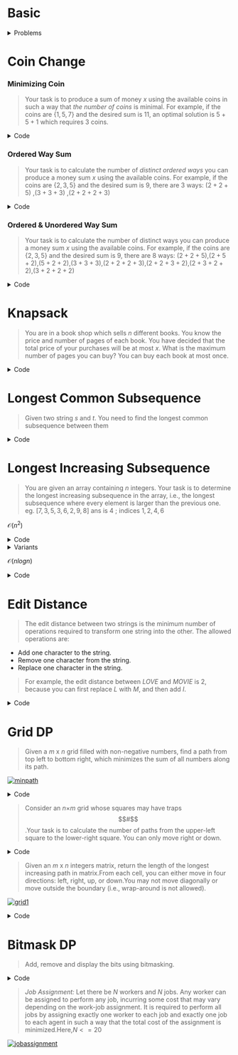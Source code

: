 # Basic

<details>
<summary>Problems</summary>
  
<ul>
  <details>
  <summary>Filling Shapes</summary>
  <ul>
       You have a given integer $n$. Find the number of ways to fill all $3×n$ tiles with the shape described in the picture below. Upon filling, no empty spaces are allowed.          Shapes cannot overlap.
       <a href="https://ibb.co/SVNqwJp"><img src="https://i.ibb.co/ZcdyzNC/b83f3a7f74be29b2f62f8e51f6126ffd20d9757c.png" alt="b83f3a7f74be29b2f62f8e51f6126ffd20d9757c" border="0"></a>
    
    
>Here, the tiles dimentions can be $1×2$ or $2×1$. If we put two tiles of different type only then $3$ row can fully filled with the shaped tiles with $2$ column.So there is no gaps between them. So, our $f[i]$ is dependent upon $f[i-2]$ value, hence dp is used.
    
> State: $f[i] =$ no of ways to fill $ith$ row ,
    
> Base case: $f[0]=1$ (as if row is $0$ there is always a way), 
    $f[1]=0$.
    
> Recurrence: $$   f[n] = 2* f[n-2]  $$
    
```c++
int n;cin>>n;
int f[n+1];
f[0]=1;
f[1]=0;
for(int i=2;i<=n;++i)
{
    f[i]=2*f[i-2];
}
cout<<f[n]<<endl;
```   

</ul>
</details>

<ul>
<details>
<summary>Frog Jump</summary>
<ul>
     There are $N$ stones, numbered $1,2,…,N$. For each $i$ $(1≤i≤N)$, the height of Stone $i$ is $h_i$ .There is a frog who is initially on Stone $1$. He will repeat the following action some number of times to reach Stone $N$:
  
- If the frog is currently on Stone $i$, jump to one of the following: Stone $i+1,i+2,…,i+K$. Here, a cost of $|h_i-h_j|$ is incurred, where $j$ is the stone to land on.

Find the minimum possible total cost incurred before the frog reaches Stone $N$.

Note: similar problem: [ Bouncing Ball](https://codeforces.com/contest/1415/submission/131650801) 
    
```c++
int n,k;cin>>n>>k;
vector<ll>a(n),dp(n,inf);
for(int i=0;i<n;++i)cin>>a[i];
dp[0]=0;
for(int i=0;i<n;++i)
{
  for(int j=i+1;j<=i+k;++j)
  {
    if(j<n) dp[j]=min(dp[j],dp[i]+abs(a[i]-a[j]));
  }
}
cout<<dp[n-1]<<endl;
```   

</ul>
</details>
    

  <ul>
<details>
  <summary>Jump Games</summary>
<ul>
     You are given an integer array $nums$. You are initially positioned at the array's $1$st index, and each element in the array represents your maximum jump length at that position.Return true if you can reach the last index, or false otherwise.Also count the minimum jumps.
  
```
Input: nums = [2,3,1,1,4]
Output: true
Explanation: Jump 1 step from index 0 to 1, then 3 steps to the last index.
```
  
```c++
class Solution {
public:
    bool canJump(vector<int>& nums) {
        int n=nums.size();
        if(n<=1){
            return true;
        }
        pair<int,int>interval{0,0}; //here interval{min_distance,max_distance}
        int jumps=0;
        while(true){
            jumps++;
            int can_reach=-1;
            for(int i=interval.first;i<=interval.second;++i){
                can_reach=max(can_reach,i+nums[i]);            
            }
            
            if(can_reach>=n-1){
                cout<<jumps<<endl;
                return true;
            }
            
            interval={interval.second+1,can_reach};
            if(interval.first>interval.second){ //means the jumps can never be enough
                cout<<jumps<<endl;
                return false;
            }
        }
        assert(false); //I don't know why I use it but fear to delete it😂
    }
};
```   

</ul>
</details>  
  
<ul>
<details>
<summary>Vacation </summary>
<ul>
     The vacation consists of $N$ days. For each $i$ $(1≤i≤N)$, Taro will choose one of the following activities and do it on the $i-th$ day:

- A: Swim in the sea. Gain $a_i$ points of happiness.
- B: Catch bugs in the mountains. Gain $b_i$ points of happiness.
- C: Do homework at home. Gain $c_i$ points of happiness.

As Taro gets bored easily, he cannot do the same activities for two or more consecutive days.

Find the maximum possible total points of happiness that Taro gains.
  
Note: similar problem: [ Pokémon Army (easy version)](https://codeforces.com/contest/1420/submission/131606583) , [ Best Time to Buy and Sell Stock II](https://leetcode.com/submissions/detail/569909708/), [ Basketball Exercise](https://codeforces.com/contest/1195/submission/131671341)
    
```c++
int n;cin>>n;
vector<int> a(n),b(n),c(n);
for(int i=0;i<n;++i)cin>>a[i]>>b[i]>>c[i];
vector<int> dp(3);
for(int i=0;i<n;++i){
    vector<int> temp(3);
    temp[0]=a[i]+ max(dp[1],dp[2]);
    temp[1]=b[i]+ max(dp[0],dp[2]);
    temp[2]=c[i]+ max(dp[0],dp[1]);
    dp=temp;
}
cout<<*max_element(dp.begin(), dp.end())<<'\n';
```   

</ul>
</details>
      
  <ul>
<details>
  <summary>Broken keyboard </summary>
<ul>
     Recently, Norge found a string $s=s_1s_2…s_n$ consisting of $n$ lowercase Latin letters. As an exercise to improve his typing speed, he decided to type all substrings of the string $s$.Norge realized that his keyboard was broken, namely, he could use only $k$ Latin letters $c_1,c_2,…,c_k$ out of $26$.
    
  > state: $dp[i]$ = num of substrings ending at index $i$
  
```c++
int n,m;cin>>n>>m;
string s;cin>>s;
vector<int> can(26);
while(m--){
    char ch;cin>>ch;
    can[ch-'a']=1;
}
int sum=0;
vector<int> dp(n+1);
for(int i=0;i<n;++i){
    if(can[s[i]-'a']){
        dp[i+1]=dp[i]+1;
    }
    sum+=dp[i+1];
}
cout<<sum<<endl;
```   

</ul>
</details>
  
  
  <ul>
<details>
  <summary>Boredom </summary>
<ul>
     Given a sequence $a$ consisting of $n$ integers. The player can make several steps. In a single step he can choose an element of the sequence (let's denote it $a_k$) and delete it, at that all elements equal to $a_k + 1$ and $a_k - 1$ also must be deleted from the sequence. That step brings $a_k$ points to the player.
  
  Similar problem:[House Robber](https://leetcode.com/submissions/detail/572701091/),[House Robber 2](https://leetcode.com/problems/house-robber-ii/submissions/)
  
  > State: $dp[i] = $ maximum points gained by the total frequency of $i$ th element
  
  > Recurrence :  $$ dp[i]=max(dp[i+1],dp[i]+dp[i+2]); $$
  
```c++
int n,x,ma=0;cin>>n;
map<int,int>dp;
for(int i=0;i<n;++i){
    cin>>x;
    dp[x]+=x;
    ma=max(ma,x);
}
for(int i=ma+2;i>=1;--i){
    dp[i]=max(dp[i+1],dp[i]+dp[i+2]);
}
cout<<dp[1]<<endl;

```   

</ul>
</details>
   
</ul>
</details>


# Coin Change

### Minimizing Coin

>Your task is to produce a sum of money $x$ using the available coins in such a way that _the number of coins_ is minimal.
>For example, if the coins are {$1,5,7$} and the desired sum is $11$, an optimal solution is $5+5+1$ which requires $3$ coins.

<details>
<summary>Code</summary>
<ul>
  
```c++
int n,sum;cin>>n>>sum;
vector<int> vec(n);
for(int &i:vec)cin>>i;
vector<int> dp(sum+1,1e9);
dp[0]=0;
for(int i=1;i<=sum;++i){
    for(int j:vec){
        if(i-j>=0){
            dp[i]=min(dp[i],1+dp[i-j]);
        }
    }
}
cout<<(dp[sum]==1e9?-1:dp[sum])<<'\n';
```
</ul>
</details>
  
### Ordered Way Sum

>Your task is to calculate the number of _distinct ordered ways_ you can produce a money sum $x$ using the available coins.
>For example, if the coins are {$2,3,5$} and the desired sum is $9$, there are $3$ ways: ($2+2+5$) ,($3+3+3$) ,($2+2+2+3$)

<details>
<summary>Code</summary>
<ul>
  
```c++
int n,sum;cin>>n>>sum;
vector<int> vec(n);
for(int &i:vec)cin>>i;
vector<int> dp(sum+1);
dp[0]=1;
for(auto j:vec){
    for(int i=1;i<=sum;++i){
        if(i-j>=0)dp[i]=(dp[i]+dp[i-j])%mod;
    }
}
cout<<dp[sum]<<'\n';  
```
  
```c++
/*
  dp[i,x]=valid ways to make sum x using vec[0],vec[1],vec[2],...,vec[i]
  Base case:  dp[i][0]=1; 0 <= i < n
  Recurrence: dp[i][x]=dp[i-1][x] + dp[i][x-vec[i]]
*/
int n,sum;cin>>n>>sum;
vector<int> vec(n+1);
for(int i=1;i<=n;++i)cin>>vec[i];
vector<vector<int>> dp(n+1,vector<int>(sum+1));
for(int i=1;i<=n;++i)dp[i][0]=1;
for(int i=1;i<=n;++i){
    for(int x=1;x<=sum;++x){
        dp[i][x]= dp[i-1][x] + (x-vec[i]>=0? dp[i][x-vec[i]] : 0);
        dp[i][x]%=mod;
    }
}
cout<<dp[n][sum]<<'\n';
```  
</ul>
</details>

### Ordered & Unordered Way Sum

>Your task is to calculate the number of distinct ways you can produce a money sum $x$ using the available coins.
>For example, if the coins are {$2,3,5$} and the desired sum is $9$, there are $8$ ways:
>($2+2+5$),($2+5+2$),($5+2+2$),($3+3+3$),($2+2+2+3$),($2+2+3+2$),($2+3+2+2$),($3+2+2+2$)

<details>
<summary>Code</summary>
<ul>
  
```c++
int n,sum;cin>>n>>sum;
vector<int> vec(n);
for(int &i:vec)cin>>i;
vector<int> dp(sum+1);
dp[0]=1;
for(int i=1;i<=sum;++i){
    for(auto j:vec){       
        if(i-j>=0)dp[i]=(dp[i]+dp[i-j])%mod;
    }
}
cout<<dp[sum]<<'\n'; 
```
</ul>
</details>
  
# Knapsack
> You are in a book shop which sells $n$ different books. You know the price and number of pages of each book.
> You have decided that the total price of your purchases will be at most $x$. What is the maximum number of pages you can buy? You can buy each book at most once.

<details>
<summary>Code</summary>
<ul>
  
```c++
int n,tot;cin>>n>>tot;
for(int i=1;i<=n;++i)cin>>cost[i];
for(int i=1;i<=n;++i)cin>>pg[i];

for(int i=1;i<=n;++i)
{
  for(int j=1;j<=tot;++j)
  {
    dp[i][j]=max(dp[i-1][j],(j-cost[i]>=0)?pg[i]+dp[i-1][j-cost[i]]:0);
  }
}
cout<<dp[n][tot]<<endl;
```
</ul>
</details>
  
# Longest Common Subsequence
> Given two string $s$ and $t$. You need to find the longest common subsequence between them
<details>
<summary>Code</summary>
<ul>
  
```c++

int LCS[N][N];
void lcs_len(string s,string t,int n,int m){
    for(int i=1;i<=n;++i){
        for(int j=1;j<=m;++j){
            if(s[i-1]==t[j-1]){
                LCS[i][j]=LCS[i-1][j-1]+1;
            }else{
                LCS[i][j]=max(LCS[i-1][j],LCS[i][j-1]);
            }
        }
    }
}
set<string> print_all(string s,string t,int n,int m){
    set<string> st;
    if(n==0 or m==0){
        st.insert("");
        return st;
    }
    if(s[n-1] == t[m-1]){
        set<string> temp= print_all(s,t,n-1,m-1);
        for(string str:temp) st.insert(str+s[n-1]);
    }else{
        if(LCS[n-1][m]>=LCS[n][m-1]){
            st=print_all(s,t,n-1,m);
        }
        if(LCS[n][m-1]>=LCS[n-1][m]){
            set<string> temp=print_all(s,t,n,m-1);
            st.insert(temp.begin(), temp.end());
        }
    }
    return st;
}
string lcs_str(string s,string t,int n,int m){
    if(n==0 or m==0) return string("");
    if(s[n-1]==t[m-1]) return lcs_str(s,t,n-1,m-1) + s[n-1];
    if(LCS[n-1][m]>LCS[n][m-1]) return lcs_str(s,t,n-1,m);
    return lcs_str(s,t,n,m-1);
}
string s,t;cin>>s>>t;
int n=s.size(),m=t.size();
lcs_len(s,t,n,m);
cout<<lcs_str(s,t,n,m)<<endl;
```
</ul>
</details>
  
# Longest Increasing Subsequence
  
  > You are given an array containing $n$ integers. Your task is to determine the longest increasing subsequence in the array, i.e., the longest subsequence where every element is larger than the previous one. eg. $[7, 3, 5, 3, 6, 2, 9, 8]$  ans is $4$ ; indices ${1,2,4,6}$
  
 $\mathcal{O}(n^2)$
<details>
<summary>Code</summary>
<ul>
  
```c++
int n;cin>>n;
vector<int> v(n);
for(int i=0;i<n;++i){
    cin>>v[i];
}
vector<int> dp(n,1);
for(int i=0;i<n;++i){
    for(int j=0;j<i;++j){
        if(v[j]<v[i]) dp[i] = max(dp[i], dp[j]+1);
    }
}
int ans=INT_MIN;
for(auto i:dp)ans=max(ans,i);
cout<<ans<<'\n';
```
</ul>
</details>

<details>
<summary>Variants</summary>
<ul>
<details>
<summary>Orac and Models </summary>
<ul>
Given an array of $n$ elements. Here we need to find the longest increasing subsequence for the indices which were divisible by each other. $i$ and $j$ index must be divisible 

$[1,4,2 ,3, 6, 4, 9]$
Here the indices ${1,3,6}$ has increasing subsequence hence ans is $3$

<details>
<summary>code</summary>
<ul>
                                    
```c++

const int N=1e5+10;

vector<int> divi[N],dp(N),v(N);

for(int i=1;i<N;++i){
  for(int j=i*2;j<N;j+=i){
      divi[i].push_back(j);
  }
}
int main(){
  int n;cin>>n;
  for(int i=1;i<=n;++i){
    cin>>v[i];
  }
  for(int i=1;i<=n;++i) dp[i]=1;// there is always length 1 subsequences exists 
  for(int i=1;i<=n;++i){
    for(auto j:divi[i]){
        if(v[i]<v[j]) dp[j]=max(dp[j],dp[i]+1);
    }
  }
  cout<<*max_element(dp.begin()+1, dp.begin()+n+1)<<endl;
}
                                                       
                                                       
```
                                                                                           
                                                                                           
</ul>
</details>
  
</ul>
</details>

</ul>
</details>

</ul>
</details>


 $\mathcal{O}(nlogn)$
<details>
<summary>Code</summary>
<ul>
  
```c++
int n;cin>>n;
vector<int> v(n);
for(int i=0;i<n;++i){
    cin>>v[i];
}
auto LIS=[&](vector<int> v)->int{
    multiset<int> st;
    for(auto i:v){
        st.insert(i);
        auto it=st.upper_bound(i);
        if(it!=st.end()) st.erase(it);
    }
    return (int)st.size();
};
//Strictly longest increasing subsequence
auto Strictly_LIS=[&](vector<int> v)->int{
    multiset<int> st;
    for(auto i:v){
        st.insert(i);
        auto it=st.lower_bound(i);
        it++;
        if(it!=st.end()) st.erase(it);
    }
    return (int)st.size();
};

cout<<Strictly_LIS(v)<<'\n';
```
</ul>
</details>

# Edit Distance
>The edit distance between two strings is the minimum number of operations required to transform one string into the other.
>The allowed operations are:
- Add one character to the string.
- Remove one character from the string.
- Replace one character in the string.
>For example, the edit distance between $LOVE$ and $MOVIE$ is $2$, because you can first replace $L$ with $M$, and then add $I$.
<details>
<summary>Code</summary>
<ul>
  
```c++
string s,t;cin>>s>>t;
int n=s.size(),m=t.size();
vector<vector<int>>dp(n+1,vector<int>(m+1,1e9));
dp[0][0]=0;
for(int i=0;i<=n;++i)
{
  for(int j=0;j<=m;++j)
  {
    if(i)  dp[i][j]=min(dp[i][j],dp[i-1][j]+1);
  
    if(j)  dp[i][j]=min(dp[i][j],dp[i][j-1]+1);
  
    if(i and j)   dp[i][j]=min(dp[i][j],dp[i-1][j-1]+(s[i-1]!=t[j-1]));
  }
}
cout<<dp[n][m]<<endl;
```
</ul>
</details>

# Grid DP
> Given a $m$ x $n$ grid filled with non-negative numbers, find a path from top left to bottom right, which minimizes the sum of all numbers along its path.
  
<a href="https://imgbb.com/"><img src="https://i.ibb.co/kHZXqcz/minpath.jpg" alt="minpath" border="0"></a>
<details>
<summary>Code</summary>
<ul>
  
```c++
int minPathSum(vector<vector<int>>& grid) {
    const int inf=1e9;
    int H=grid.size();
    int W=grid[0].size();
    vector<vector<int>>dp(H,vector<int>(W));
    for(int i=0;i<H;++i){
        for(int j=0;j<W;++j){
            if(i==0 and j==0){
                dp[i][j]=grid[i][j];
                continue;
            }
            dp[i][j] = grid[i][j] + min((i==0? inf:dp[i-1][j]) ,(j==0? inf:dp[i][j-1]) );
        }
    }
    return dp[H-1][W-1];
}
```
</ul>
</details>

> Consider an $n$×$m$ grid whose squares may have traps $$#$$.Your task is to calculate the number of paths from the upper-left square to the lower-right square. You can only move right or down.
<details>
<summary>Code</summary>
<ul>
  
```c++
int n,m;cin>>n>>m;
vector<vector<int>> dp(n,vector<int>(m));
vector<string> a(n);
for(int i=0;i<n;++i){
    cin>>a[i];
}
if(a[0][0]=='#')return cout<<0<<endl,0;
dp[0][0]=1;
for(int i=0;i<n;++i){
    for(int j=0;j<m;++j){
        if(a[i][j]=='.'){
            if(i>0 and a[i-1][j]=='.'){
                dp[i][j]+=dp[i-1][j];
            }
            if(j>0 and a[i][j-1]=='.'){
                dp[i][j]+=dp[i][j-1];
            }
            dp[i][j]%=mod;
        }
    }
}
cout<<dp[n-1][m-1]<<endl;
```
</ul>
</details>
  
> Given an $m$ x $n$ integers matrix, return the length of the longest increasing path in matrix.From each cell, you can either move in four directions: left, right, up, or down.You may not move diagonally or move outside the boundary (i.e., wrap-around is not allowed).
  
  <a href="https://imgbb.com/"><img src="https://i.ibb.co/gtB3JRS/grid1.jpg" alt="grid1" border="0"></a>

  <details>
<summary>Code</summary>
<ul>
  
```c++

int longestIncreasingPath(vector<vector<int>>& matrix) {
int r=matrix.size();
int c=matrix[0].size();
vector<vector<int>>mat(r,vector<int>(c,1));
vector<vector<int>>dp(r,vector<int>(c));
auto inside=[&](int x,int y){
    return 0<=x and x<r and 0<=y and y<c;
};

function<int(int,int)>solve=[&](int si,int sj)->int{
    int ans=1;
    if(dp[si][sj]) return dp[si][sj];
    vector<pair<int,int>>directions{{1,0},{-1,0},{0,1},{0,-1}};
    for(pair<int,int>dir:directions){
        int ni=si+dir.first;
        int nj=sj+dir.second;
        if(inside(ni,nj) and matrix[ni][nj]>matrix[si][sj]){
            ans=max(ans,1+solve(ni,nj));
        }
    }
    return dp[si][sj]=ans;
};
int ans=0;
for(int i=0;i<r;++i){
    for(int j=0;j<c;++j){
        ans=max(ans,solve(i,j));
    }
}
return ans;
}
  ```
</ul>
</details>

 
  
  
 # Bitmask DP
  
  > Add, remove and display the bits using bitmasking.
  
  <details>
<summary>Code</summary>
<ul>

```c++
int n;cin>>n;

auto add=[&](int x){
// Here, if the bit is not present then add.
  if(!(n & (1<<x))) n^=(1<<x);
};

auto remove=[&](int x){
  // Here, if the bit is already present then remove.
  if(n & (1<<x)) n^=(1<<x);
};
auto display=[&](){
  for(int mask=0;mask<=31;++mask){ // an integer consists of 32 bits
      if(n & (1<<mask)){                2^31 .... 16 8 4 2 1
          cout<<mask<<" ";   // n ->              0  0 1 1 0    
                           //(2^1)                0  0 0 1 0    //1st bit is SET
                           //(2^3)                0  1 0 0 0    //3rd bit is not SET     
      }
  }
};
remove(2);
add(3);
remove(7);
add(3);
display();
```
  
</ul>
</details>
    
    
>_Job Assignment:_ Let there be $N$ workers and $N$ jobs. Any worker can be assigned to perform any job, incurring some cost that may vary depending on the work-job assignment. It is required to perform all jobs by assigning exactly one worker to each job and exactly one job to each agent in such a way that the total cost of the assignment is minimized.Here,$N<=20$
    
 <a href="https://imgbb.com/"><img src="https://i.ibb.co/3c4PHrR/jobassignment.png" alt="jobassignment" border="0"></a>
    

    
    

